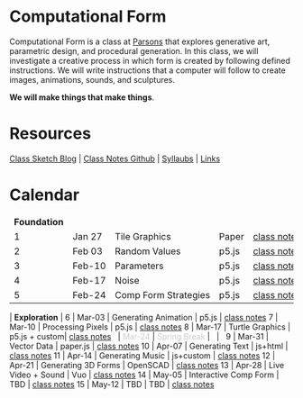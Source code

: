 # Computational Form




Computational Form is a class at [Parsons](http://amt.parsons.edu/) that explores generative art, parametric design, and procedural generation. In this class, we will investigate a creative process in which form is created by following defined instructions. We will write instructions that a computer will follow to create images, animations, sounds, and sculptures.

**We will make things that make things**.




# Resources

[Class Sketch Blog](http://sketches.compform.net/) |
[Class Notes Github](https://github.com/jbakse/compform_notes) |
[Syllaubs](syllabus.html) |
[Links](links.html)


# Calendar

Week    | Date      | Topic                 | Tool  | Notes
---     | ---       | ---                   | ---   | ---
**Foundation**		|
1       | Jan 27    | Tile Graphics         | Paper | [class notes](week_1_tile)
2       | Feb 03    | Random Values       	| p5.js | [class notes](week_2_random)
3		| Feb-10	| Parameters			| p5.js | [class notes](#)
4		| Feb-17	| Noise					| p5.js | [class notes](#)
5		| Feb-24	| Comp Form Strategies	| p5.js | [class notes](#)
|
**Exploration**		|
6		| Mar-03	| Generating Animation	| p5.js | [class notes](#)
7		| Mar-10	| Processing Pixels		| p5.js | [class notes](#)
8		| Mar-17	| Turtle Graphics		| p5.js + custom| [class notes](#)
&nbsp;	| *Mar-24*	| *Spring Break*		| &nbsp; | &nbsp;
9		| Mar-31	| Vector Data			| paper.js | [class notes](#)
10		| Apr-07	| Generating Text		| js+html | [class notes](#)
11		| Apr-14	| Generating Music		| js+custom | [class notes](#)
12		| Apr-21	| Generating 3D Forms	| OpenSCAD | [class notes](#)
13		| Apr-28	| Live Video + Sound	| Vuo | [class notes](#)
14		| May-05	| Interactive Comp Form	| TBD | [class notes](#)
15		| May-12	| TBD					| TBD | [class notes](#)



<script type="text/javascript" src="javascript/p5.min.js"></script>
<script type="text/javascript" src="backgrounds/rainbow_maze.js"></script>


<style>
canvas {
	position: fixed;
	top: 0;
	left: 0;
	z-index: -1;
}
.container {
	//padding: 15px;
	//background: rgba(255,255,255,.85);
}
td {
	white-space: nowrap;
	border: none;
}
td:empty {
	background: transparent;
	border: none;
	height: 20px;
}
th {
	display: none;
}
em {
	color: #CCC;
	font-style: normal;
}
</style>
